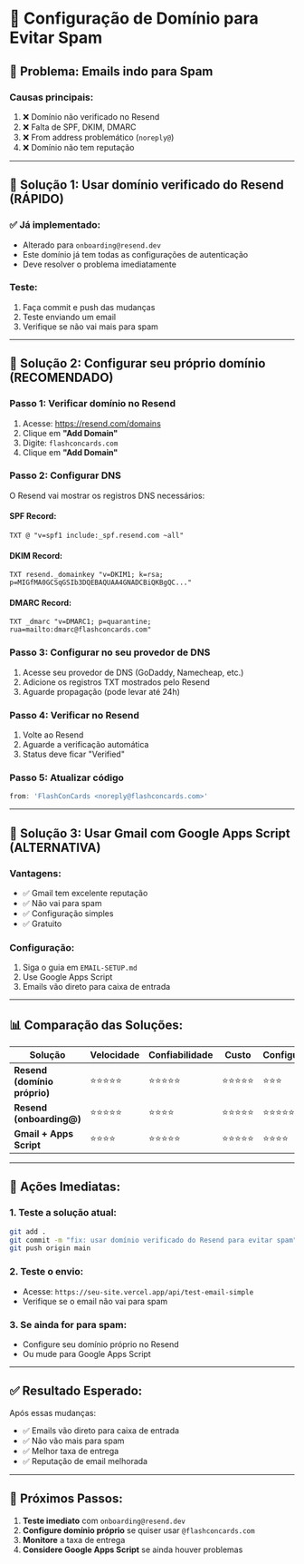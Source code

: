 # 🚀 Configuração de Domínio para Evitar Spam

## 🎯 **Problema: Emails indo para Spam**

### **Causas principais:**
1. ❌ Domínio não verificado no Resend
2. ❌ Falta de SPF, DKIM, DMARC
3. ❌ From address problemático (`noreply@`)
4. ❌ Domínio não tem reputação

---

## 🔧 **Solução 1: Usar domínio verificado do Resend (RÁPIDO)**

### ✅ **Já implementado:**
- Alterado para `onboarding@resend.dev`
- Este domínio já tem todas as configurações de autenticação
- Deve resolver o problema imediatamente

### **Teste:**
1. Faça commit e push das mudanças
2. Teste enviando um email
3. Verifique se não vai mais para spam

---

## 🔧 **Solução 2: Configurar seu próprio domínio (RECOMENDADO)**

### **Passo 1: Verificar domínio no Resend**
1. Acesse: https://resend.com/domains
2. Clique em **"Add Domain"**
3. Digite: `flashconcards.com`
4. Clique em **"Add Domain"**

### **Passo 2: Configurar DNS**
O Resend vai mostrar os registros DNS necessários:

#### **SPF Record:**
```
TXT @ "v=spf1 include:_spf.resend.com ~all"
```

#### **DKIM Record:**
```
TXT resend._domainkey "v=DKIM1; k=rsa; p=MIGfMA0GCSqGSIb3DQEBAQUAA4GNADCBiQKBgQC..."
```

#### **DMARC Record:**
```
TXT _dmarc "v=DMARC1; p=quarantine; rua=mailto:dmarc@flashconcards.com"
```

### **Passo 3: Configurar no seu provedor de DNS**
1. Acesse seu provedor de DNS (GoDaddy, Namecheap, etc.)
2. Adicione os registros TXT mostrados pelo Resend
3. Aguarde propagação (pode levar até 24h)

### **Passo 4: Verificar no Resend**
1. Volte ao Resend
2. Aguarde a verificação automática
3. Status deve ficar "Verified"

### **Passo 5: Atualizar código**
```typescript
from: 'FlashConCards <noreply@flashconcards.com>'
```

---

## 🔧 **Solução 3: Usar Gmail com Google Apps Script (ALTERNATIVA)**

### **Vantagens:**
- ✅ Gmail tem excelente reputação
- ✅ Não vai para spam
- ✅ Configuração simples
- ✅ Gratuito

### **Configuração:**
1. Siga o guia em `EMAIL-SETUP.md`
2. Use Google Apps Script
3. Emails vão direto para caixa de entrada

---

## 📊 **Comparação das Soluções:**

| Solução | Velocidade | Confiabilidade | Custo | Configuração |
|---------|------------|----------------|-------|--------------|
| **Resend (domínio próprio)** | ⭐⭐⭐⭐⭐ | ⭐⭐⭐⭐⭐ | ⭐⭐⭐⭐⭐ | ⭐⭐⭐ |
| **Resend (onboarding@)** | ⭐⭐⭐⭐⭐ | ⭐⭐⭐⭐ | ⭐⭐⭐⭐⭐ | ⭐⭐⭐⭐⭐ |
| **Gmail + Apps Script** | ⭐⭐⭐⭐ | ⭐⭐⭐⭐⭐ | ⭐⭐⭐⭐⭐ | ⭐⭐⭐⭐ |

---

## 🚨 **Ações Imediatas:**

### **1. Teste a solução atual:**
```bash
git add .
git commit -m "fix: usar domínio verificado do Resend para evitar spam"
git push origin main
```

### **2. Teste o envio:**
- Acesse: `https://seu-site.vercel.app/api/test-email-simple`
- Verifique se o email não vai para spam

### **3. Se ainda for para spam:**
- Configure seu domínio próprio no Resend
- Ou mude para Google Apps Script

---

## ✅ **Resultado Esperado:**

Após essas mudanças:
- ✅ Emails vão direto para caixa de entrada
- ✅ Não vão mais para spam
- ✅ Melhor taxa de entrega
- ✅ Reputação de email melhorada

---

## 🎯 **Próximos Passos:**

1. **Teste imediato** com `onboarding@resend.dev`
2. **Configure domínio próprio** se quiser usar `@flashconcards.com`
3. **Monitore** a taxa de entrega
4. **Considere Google Apps Script** se ainda houver problemas 